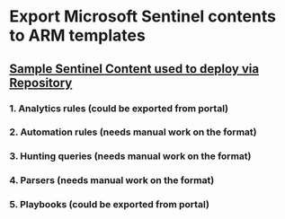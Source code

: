 # Export Microsoft Sentinel contents to ARM templates
## [Sample Sentinel Content used to deploy via Repository](https://github.com/SentinelCICD/RepositoriesSampleContent)
### 1. Analytics rules (could be exported from portal)
### 2. Automation rules (needs manual work on the format)
### 3. Hunting queries (needs manual work on the format)
### 4. Parsers (needs manual work on the format)
### 5. Playbooks (could be exported from portal)
